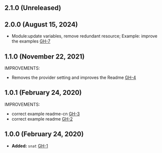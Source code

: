 ## 2.1.0 (Unreleased)
## 2.0.0 (August 15, 2024)

- Module:update variables, remove redundant resource; Example: improve the examples [GH-7](https://github.com/alibabacloud-automation/terraform-alicloud-snat/pull/7)

## 1.1.0 (November 22, 2021)

IMPROVEMENTS:

- Removes the provider setting and improves the Readme [GH-4](https://github.com/terraform-alicloud-modules/terraform-alicloud-snat/pull/4)

## 1.0.1 (February 24, 2020)

IMPROVEMENTS:

- correct example readme-cn [GH-3](https://github.com/terraform-alicloud-modules/terraform-alicloud-snat/pull/3)
- correct example readme [GH-2](https://github.com/terraform-alicloud-modules/terraform-alicloud-snat/pull/2)

## 1.0.0 (February 24, 2020)

- **Added:** `snat` [GH-1](https://github.com/terraform-alicloud-modules/terraform-alicloud-snat/pull/1)
